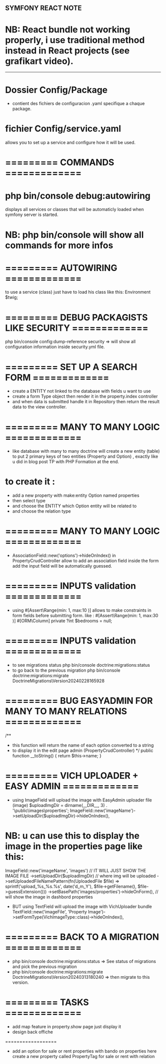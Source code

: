 ## SYMFONY REACT NOTE
# NB: React bundle not working properly, i use traditional method instead in React projects (see grafikart video).

-----------
# Dossier Config/Package
- contient des fichiers de configuracion .yaml specifique a chaque package. 

# fichier Config/service.yaml
allows you to set up a service and configure how it will be used.

# ========= COMMANDS =============

# php bin/console debug:autowiring
displays all services or classes that will be automaticly loaded when symfony server is started.

# NB: php bin/console will show all commands for more infos

# ========= AUTOWIRING =============
to use a service (class) just have to load his class like this:
Environment $twig;

# ========= DEBUG PACKAGISTS LIKE SECURITY =============
php bin/console config:dump-reference security => will show all configuration information inside security.yml file.


# ========= SET UP A SEARCH FORM =============
- create a ENTITY not linked to the database with fields u want to use
- create a form Type object then render it in the property.index controller
- and when data is submitted handle it in Repository then return the result data to the view controller.

# ========= MANY TO MANY LOGIC =============
- like database with many to many doctrine will create a new entity (table) to put 2 primary keys of two entities (Property and Option)
, exactly like u did in blog post TP with PHP Formation at the end.
# to create it :
- add a new property with make:entity Option named properties
- then select <relation> type
- and choose the ENTITY which Option entity will be related to
- and choose the relation type


# ========= MANY TO MANY LOGIC =============
- AssociationField::new('options')->hideOnIndex() in PropertyCrudController allow to add an association field inside the form
add the input field will be automatically guessed.


# ========= INPUTS validation =============
- using #[Assert\Range(min: 1, max:10 )] allows to make constraints in form fields before submitting form.
like : 
#[Assert\Range(min: 1, max:30 )]
#[ORM\Column]
private ?int $bedrooms = null;

# ========= INPUTS validation =============
- to see migrations status
php bin/console doctrine:migrations:status
- to go back to the previous migration
php bin/console doctrine:migrations:migrate DoctrineMigrations\Version20240228165928


# ========= BUG EASYADMIN FOR MANY TO MANY RELATIONS =============
/**
 * this function will return the name of each option converted to a string
 * to display it in the edit page admin (PropertyCrudController)
*/
public function __toString()
{
    return $this->name;
}


# ========= VICH UPLOADER + EASY ADMIN =============
- using ImageField will upload the image with EasyAdmin uploader file (image)
$uploadImgDir = dirname(__DIR__, 3) . '\public\images\properties';
ImageField::new('imageName')->setUploadDir($uploadImgDir)->hideOnIndex(),
# NB: u can use this to display the image in the properties page like this:
ImageField::new('imageName', 'images') // IT WILL JUST SHOW THE IMAGE FILE
    ->setUploadDir($uploadImgDir) // where img will be uploaded
    ->setUploadedFileNamePattern(fn(UploadedFile $file) => sprintf('upload_%s_%s.%s', date('d_m_Y'), $file->getFilename(), $file->guessExtension()))
    ->setBasePath('images/properties')->hideOnForm(), // will show the image in dashbord properties
    
- BUT using TextField will upload the image with VichUploader bundle
TextField::new('imageFile', 'Property Image')->setFormType(VichImageType::class)->hideOnIndex(),

# ========= BACK TO A MIGRATION =============
- php bin/console doctrine:migrations:status => See status of migrations and pick the previous migration
- php bin/console doctrine:migrations:migrate DoctrineMigrations\Version20240313180240 => then migrate to this version.


# ========= TASKS =============
- add map feature in property.show page just display it
- design back offiche

==================
- add an option for sale or rent properties with bando on properties
here create a new property called PropertyTag for sale or rent with <ManyToOne> relation